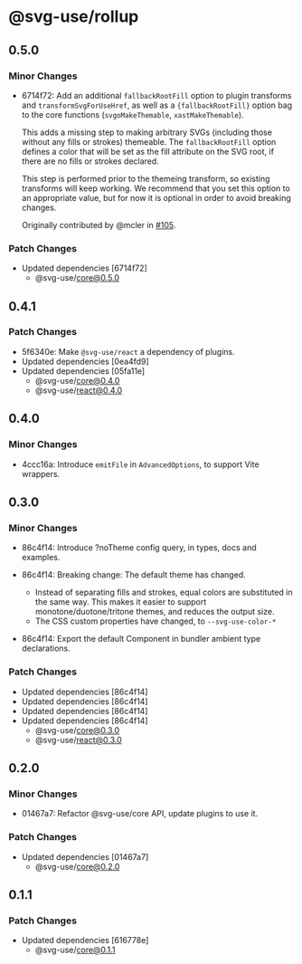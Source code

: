 # @svg-use/rollup

## 0.5.0

### Minor Changes

- 6714f72: Add an additional `fallbackRootFill` option to plugin transforms and
  `transformSvgForUseHref`, as well as a `{fallbackRootFill}` option bag to the
  core functions (`svgoMakeThemable`, `xastMakeThemable`).

  This adds a missing step to making arbitrary SVGs (including those without any
  fills or strokes) themeable. The `fallbackRootFill` option defines a color
  that will be set as the fill attribute on the SVG root, if there are no fills
  or strokes declared.

  This step is performed prior to the themeing transform, so existing transforms
  will keep working. We recommend that you set this option to an appropriate
  value, but for now it is optional in order to avoid breaking changes.

  Originally contributed by @mcler in
  [#105](https://github.com/fpapado/svg-use/pull/105).

### Patch Changes

- Updated dependencies [6714f72]
  - @svg-use/core@0.5.0

## 0.4.1

### Patch Changes

- 5f6340e: Make `@svg-use/react` a dependency of plugins.
- Updated dependencies [0ea4fd9]
- Updated dependencies [05fa11e]
  - @svg-use/core@0.4.0
  - @svg-use/react@0.4.0

## 0.4.0

### Minor Changes

- 4ccc16a: Introduce `emitFile` in `AdvancedOptions`, to support Vite wrappers.

## 0.3.0

### Minor Changes

- 86c4f14: Introduce ?noTheme config query, in types, docs and examples.
- 86c4f14: Breaking change: The default theme has changed.

  - Instead of separating fills and strokes, equal colors are substituted in the
    same way. This makes it easier to support monotone/duotone/tritone themes,
    and reduces the output size.
  - The CSS custom properties have changed, to `--svg-use-color-*`

- 86c4f14: Export the default Component in bundler ambient type declarations.

### Patch Changes

- Updated dependencies [86c4f14]
- Updated dependencies [86c4f14]
- Updated dependencies [86c4f14]
- Updated dependencies [86c4f14]
  - @svg-use/core@0.3.0
  - @svg-use/react@0.3.0

## 0.2.0

### Minor Changes

- 01467a7: Refactor @svg-use/core API, update plugins to use it.

### Patch Changes

- Updated dependencies [01467a7]
  - @svg-use/core@0.2.0

## 0.1.1

### Patch Changes

- Updated dependencies [616778e]
  - @svg-use/core@0.1.1
